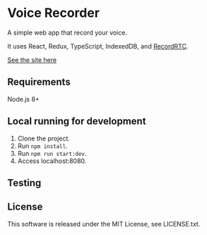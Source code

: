 # Voice Recorder

A simple web app that record your voice.

It uses React, Redux, TypeScript, IndexedDB, and [RecordRTC](http://recordrtc.org/).

[See the site here](https://voice-recorder-190010.appspot.com/)

## Requirements
Node.js 8+

## Local running for development
1. Clone the project.
2. Run `npm install`.
3. Run `npm run start:dev`.
4. Access localhost:8080.

## Testing

## License
This software is released under the MIT License, see LICENSE.txt.

